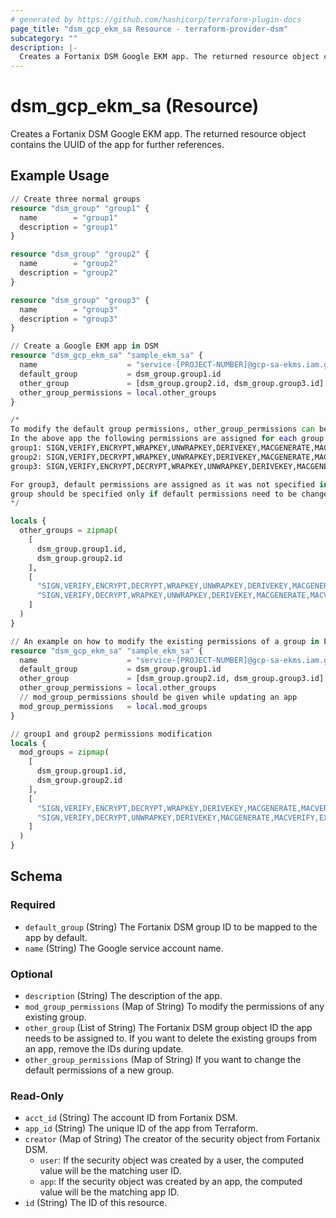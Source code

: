 ```yaml
---
# generated by https://github.com/hashicorp/terraform-plugin-docs
page_title: "dsm_gcp_ekm_sa Resource - terraform-provider-dsm"
subcategory: ""
description: |-
  Creates a Fortanix DSM Google EKM app. The returned resource object contains the UUID of the app for further references.
---
```


# dsm_gcp_ekm_sa (Resource)

Creates a Fortanix DSM Google EKM app. The returned resource object contains the UUID of the app for further references.

## Example Usage

```terraform
// Create three normal groups
resource "dsm_group" "group1" {
  name        = "group1"
  description = "group1"
}

resource "dsm_group" "group2" {
  name        = "group2"
  description = "group2"
}

resource "dsm_group" "group3" {
  name        = "group3"
  description = "group3"
}

// Create a Google EKM app in DSM
resource "dsm_gcp_ekm_sa" "sample_ekm_sa" {
  name                    = "service-[PROJECT-NUMBER]@gcp-sa-ekms.iam.gserviceaccount.com"
  default_group           = dsm_group.group1.id
  other_group             = [dsm_group.group2.id, dsm_group.group3.id]
  other_group_permissions = local.other_groups
}

/*
To modify the default group permissions, other_group_permissions can be used in a zipmap.
In the above app the following permissions are assigned for each group:
group1: SIGN,VERIFY,ENCRYPT,WRAPKEY,UNWRAPKEY,DERIVEKEY,MACGENERATE,MACVERIFY,EXPORT,MANAGE,AGREEKEY,AUDIT
group2: SIGN,VERIFY,DECRYPT,WRAPKEY,UNWRAPKEY,DERIVEKEY,MACGENERATE,MACVERIFY,EXPORT,MANAGE,AGREEKEY,AUDIT
group3: SIGN,VERIFY,ENCRYPT,DECRYPT,WRAPKEY,UNWRAPKEY,DERIVEKEY,MACGENERATE,MACVERIFY,EXPORT,MANAGE,AGREEKEY,AUDIT

For group3, default permissions are assigned as it was not specified in the other_group_permissions.
group should be specified only if default permissions need to be changed.
*/

locals {
  other_groups = zipmap(
    [
      dsm_group.group1.id,
      dsm_group.group2.id
    ],
    [
      "SIGN,VERIFY,ENCRYPT,DECRYPT,WRAPKEY,UNWRAPKEY,DERIVEKEY,MACGENERATE,MACVERIFY,EXPORT,MANAGE,AGREEKEY,AUDIT",
      "SIGN,VERIFY,DECRYPT,WRAPKEY,UNWRAPKEY,DERIVEKEY,MACGENERATE,MACVERIFY,EXPORT,MANAGE,AGREEKEY,AUDIT"
    ]
  )
}

// An example on how to modify the existing permissions of a group in EKM
resource "dsm_gcp_ekm_sa" "sample_ekm_sa" {
  name                    = "service-[PROJECT-NUMBER]@gcp-sa-ekms.iam.gserviceaccount.com"
  default_group           = dsm_group.group1.id
  other_group             = [dsm_group.group2.id, dsm_group.group3.id]
  other_group_permissions = local.other_groups
  // mod_group_permissions should be given while updating an app
  mod_group_permissions   = local.mod_groups
}

// group1 and group2 permissions modification
locals {
  mod_groups = zipmap(
    [
      dsm_group.group1.id,
      dsm_group.group2.id
    ],
    [
      "SIGN,VERIFY,ENCRYPT,DECRYPT,WRAPKEY,DERIVEKEY,MACGENERATE,MACVERIFY,EXPORT,MANAGE,AGREEKEY,AUDIT",
      "SIGN,VERIFY,DECRYPT,UNWRAPKEY,DERIVEKEY,MACGENERATE,MACVERIFY,EXPORT,MANAGE,AGREEKEY,AUDIT"
    ]
  )
}
```

<!-- schema generated by tfplugindocs -->
## Schema

### Required

- `default_group` (String) The Fortanix DSM group ID to be mapped to the app by default.
- `name` (String) The Google service account name.

### Optional

- `description` (String) The description of the app.
- `mod_group_permissions` (Map of String) To modify the permissions of any existing group.
- `other_group` (List of String) The Fortanix DSM group object ID the app needs to be assigned to. If you want to delete the existing groups from an app, remove the IDs during update.
- `other_group_permissions` (Map of String) If you want to change the default permissions of a new group.

### Read-Only

- `acct_id` (String) The account ID from Fortanix DSM.
- `app_id` (String) The unique ID of the app from Terraform.
- `creator` (Map of String) The creator of the security object from Fortanix DSM.
   * `user`: If the security object was created by a user, the computed value will be the matching user ID.
   * `app`: If the security object was created by an app, the computed value will be the matching app ID.
- `id` (String) The ID of this resource.
